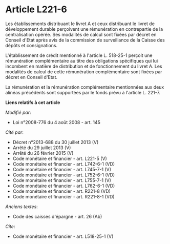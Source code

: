 # Article L221-6

Les établissements distribuant le livret A et ceux distribuant le livret de développement durable perçoivent une rémunération
en contrepartie de la centralisation opérée. Ses modalités de calcul sont fixées par décret en Conseil d'Etat après avis de
la commission de surveillance de la Caisse des dépôts et consignations. 

L'établissement de crédit mentionné à l'article L. 518-25-1 perçoit une rémunération complémentaire au titre des obligations
spécifiques qui lui incombent en matière de distribution et de fonctionnement du livret A. Les modalités de calcul de cette
rémunération complémentaire sont fixées par décret en Conseil d'Etat. 

La rémunération et la rémunération complémentaire mentionnées aux deux alinéas précédents sont supportées par le fonds prévu
à l'article L. 221-7.

**Liens relatifs à cet article**

_Modifié par_:

  - Loi n°2008-776 du 4 août 2008 - art. 145

_Cité par_:

  - Décret n°2013-688 du 30 juillet 2013 (V)
  - Arrêté du 29 juillet 2013 (V)
  - Arrêté du 26 février 2015 (V)
  - Code monétaire et financier - art. L221-5 (V)
  - Code monétaire et financier - art. L742-6-1 (VD)
  - Code monétaire et financier - art. L745-7-1 (V)
  - Code monétaire et financier - art. L752-6-1 (VD)
  - Code monétaire et financier - art. L755-7-1 (V)
  - Code monétaire et financier - art. L762-6-1 (VD)
  - Code monétaire et financier - art. R221-8 (VD)
  - Code monétaire et financier - art. R221-8-1 (VD)

_Anciens textes_:

  - Code des caisses d'épargne - art. 26 (Ab)

_Cite_:

  - Code monétaire et financier - art. L518-25-1 (V)
